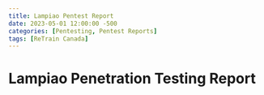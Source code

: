 ```yaml
---
title: Lampiao Pentest Report
date: 2023-05-01 12:00:00 -500
categories: [Pentesting, Pentest Reports]
tags: [ReTrain Canada]
---
```


# Lampiao Penetration Testing Report

<object data="/assets/pdf/Lampiao_Pentest_Report.pdf" width="800" height="1000" type="application/pdf"></object>

